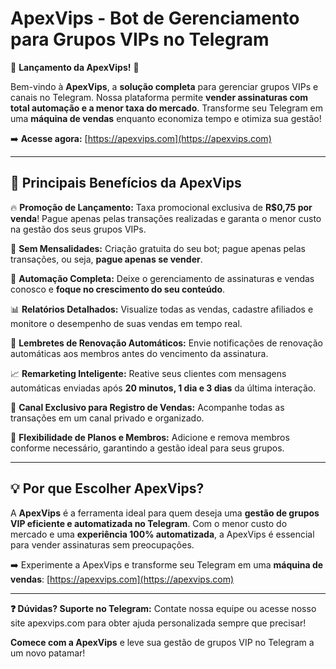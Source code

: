 # ApexVips - Bot de Gerenciamento para Grupos VIPs no Telegram

🌟 **Lançamento da ApexVips!** 🌟

Bem-vindo à **ApexVips**, a **solução completa** para gerenciar grupos VIPs e canais no Telegram. Nossa plataforma permite **vender assinaturas com total automação e a menor taxa do mercado**. Transforme seu Telegram em uma **máquina de vendas** enquanto economiza tempo e otimiza sua gestão!

➡️ **Acesse agora:** [https://apexvips.com](https://apexvips.com)

---

## 🚀 Principais Benefícios da ApexVips

🔥 **Promoção de Lançamento:** Taxa promocional exclusiva de **R$0,75 por venda**! Pague apenas pelas transações realizadas e garanta o menor custo na gestão dos seus grupos VIPs.

💸 **Sem Mensalidades:** Criação gratuita do seu bot; pague apenas pelas transações, ou seja, **pague apenas se vender**.

🤖 **Automação Completa:** Deixe o gerenciamento de assinaturas e vendas conosco e **foque no crescimento do seu conteúdo**.

📊 **Relatórios Detalhados:** Visualize todas as vendas, cadastre afiliados e monitore o desempenho de suas vendas em tempo real.

🔔 **Lembretes de Renovação Automáticos:** Envie notificações de renovação automáticas aos membros antes do vencimento da assinatura.

📈 **Remarketing Inteligente:** Reative seus clientes com mensagens automáticas enviadas após **20 minutos, 1 dia e 3 dias** da última interação.

📝 **Canal Exclusivo para Registro de Vendas:** Acompanhe todas as transações em um canal privado e organizado.

🔄 **Flexibilidade de Planos e Membros:** Adicione e remova membros conforme necessário, garantindo a gestão ideal para seus grupos.

---

## 💡 Por que Escolher ApexVips?

A **ApexVips** é a ferramenta ideal para quem deseja uma **gestão de grupos VIP eficiente e automatizada no Telegram**. Com o menor custo do mercado e uma **experiência 100% automatizada**, a ApexVips é essencial para vender assinaturas sem preocupações. 

➡️ Experimente a ApexVips e transforme seu Telegram em uma **máquina de vendas**: [https://apexvips.com](https://apexvips.com)

---

**❓ Dúvidas? Suporte no Telegram:** Contate nossa equipe ou acesse nosso site apexvips.com para obter ajuda personalizada sempre que precisar!

**Comece com a ApexVips** e leve sua gestão de grupos VIP no Telegram a um novo patamar!
